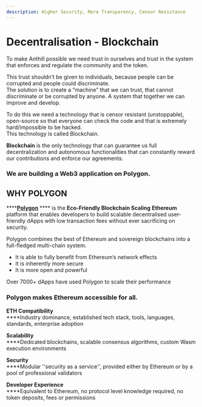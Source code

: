 ```yaml
---
description: Higher Security, More Transparency, Censor Resistance
---
```


# Decentralisation - Blockchain

To make Anthill possible we need trust in ourselves and trust in the system that enforces and regulate the community and the token.&#x20;

This trust shouldn’t be given to individuals, because people can be corrupted and people could discriminate. \
The solution is to create a “machine” that we can trust, that cannot discriminate or be corrupted by anyone. A system that together we can improve and develop.&#x20;

To do this we need a technology that is censor resistant (unstoppable), open-source so that everyone can check the code and that is extremely hard/impossible to be hacked. \
This technology is called Blockchain.&#x20;

**Blockchain** is the only technology that can guarantee us full decentralization and autonomous functionalities that can constantly reward our contributions and enforce our agreements.&#x20;

### **We are building a Web3 application on Polygon.**

## **WHY POLYGON**

****[**Polygon**](https://polygon.technology) **** is the **Eco-Friendly Blockchain Scaling** **Ethereum** platform that enables developers to build scalable decentralised user-friendly dApps with low transaction fees without ever sacrificing on security.

Polygon combines the best of Ethereum and sovereign blockchains into a full-fledged multi-chain system.

* It is able to fully benefit from Ethereum’s network effects
* It is inherently more secure
* It is more open and powerful

Over 7000+ dApps have used Polygon to scale their performance

### Polygon makes Ethereum accessible for all.

**ETH Compatibility**\
****Industry dominance, established tech stack, tools, languages, standards, enterprise adoption

**Scalability**\
****Dedicated blockchains, scalable consensus algorithms, custom Wasm execution environments

**Security**\
****Modular ''security as a service'', provided either by Ethereum or by a pool of professional validators

**Developer Experience**\
****Equivalent to Ethereum, no protocol level knowledge required, no token deposits, fees or permissions
